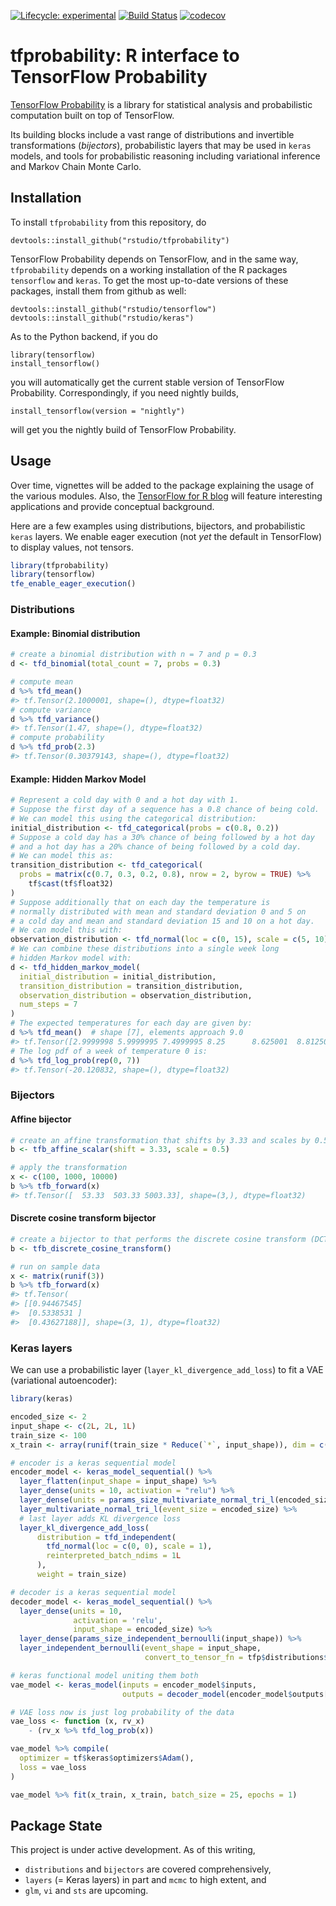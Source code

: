 
<!-- README.md is generated from README.Rmd. Please edit that file -->

<!-- badges: start -->

[![Lifecycle:
experimental](https://img.shields.io/badge/lifecycle-experimental-orange.svg)](https://www.tidyverse.org/lifecycle/#experimental)
[![Build
Status](https://travis-ci.org/rstudio/tfprobability.svg?branch=master)](https://travis-ci.org/rstudio/tfprobability)
[![codecov](https://codecov.io/gh/rstudio/tfprobability/branch/master/graph/badge.svg)](https://codecov.io/gh/rstudio/tfprobability)
<!-- badges: end -->

# tfprobability: R interface to TensorFlow Probability

[TensorFlow Probability](https://www.tensorflow.org/probability/) is a
library for statistical analysis and probabilistic computation built on
top of TensorFlow.

Its building blocks include a vast range of distributions and invertible
transformations (*bijectors*), probabilistic layers that may be used in
`keras` models, and tools for probabilistic reasoning including
variational inference and Markov Chain Monte Carlo.

## Installation

To install `tfprobability` from this repository, do

    devtools::install_github("rstudio/tfprobability")

TensorFlow Probability depends on TensorFlow, and in the same way,
`tfprobability` depends on a working installation of the R packages
`tensorflow` and `keras`. To get the most up-to-date versions of these
packages, install them from github as well:

    devtools::install_github("rstudio/tensorflow")
    devtools::install_github("rstudio/keras")

As to the Python backend, if you do

    library(tensorflow)
    install_tensorflow()

you will automatically get the current stable version of TensorFlow
Probability. Correspondingly, if you need nightly builds,

    install_tensorflow(version = "nightly")

will get you the nightly build of TensorFlow Probability.

## Usage

Over time, vignettes will be added to the package explaining the usage
of the various modules. Also, the [TensorFlow for R
blog](https://blogs.rstudio.com/tensorflow/) will feature interesting
applications and provide conceptual background.

Here are a few examples using distributions, bijectors, and
probabilistic `keras` layers. We enable eager execution (not *yet* the
default in TensorFlow) to display values, not tensors.

``` r
library(tfprobability)
library(tensorflow)
tfe_enable_eager_execution()
```

### Distributions

#### Example: Binomial distribution

``` r
# create a binomial distribution with n = 7 and p = 0.3
d <- tfd_binomial(total_count = 7, probs = 0.3)

# compute mean
d %>% tfd_mean()
#> tf.Tensor(2.1000001, shape=(), dtype=float32)
# compute variance
d %>% tfd_variance()
#> tf.Tensor(1.47, shape=(), dtype=float32)
# compute probability
d %>% tfd_prob(2.3)
#> tf.Tensor(0.30379143, shape=(), dtype=float32)
```

#### Example: Hidden Markov Model

``` r
# Represent a cold day with 0 and a hot day with 1.
# Suppose the first day of a sequence has a 0.8 chance of being cold.
# We can model this using the categorical distribution:
initial_distribution <- tfd_categorical(probs = c(0.8, 0.2))
# Suppose a cold day has a 30% chance of being followed by a hot day
# and a hot day has a 20% chance of being followed by a cold day.
# We can model this as:
transition_distribution <- tfd_categorical(
  probs = matrix(c(0.7, 0.3, 0.2, 0.8), nrow = 2, byrow = TRUE) %>% 
    tf$cast(tf$float32)
)
# Suppose additionally that on each day the temperature is
# normally distributed with mean and standard deviation 0 and 5 on
# a cold day and mean and standard deviation 15 and 10 on a hot day.
# We can model this with:
observation_distribution <- tfd_normal(loc = c(0, 15), scale = c(5, 10))
# We can combine these distributions into a single week long
# hidden Markov model with:
d <- tfd_hidden_markov_model(
  initial_distribution = initial_distribution,
  transition_distribution = transition_distribution,
  observation_distribution = observation_distribution,
  num_steps = 7
)
# The expected temperatures for each day are given by:
d %>% tfd_mean()  # shape [7], elements approach 9.0
#> tf.Tensor([2.9999998 5.9999995 7.4999995 8.25      8.625001  8.812501  8.90625  ], shape=(7,), dtype=float32)
# The log pdf of a week of temperature 0 is:
d %>% tfd_log_prob(rep(0, 7)) 
#> tf.Tensor(-20.120832, shape=(), dtype=float32)
```

### Bijectors

#### Affine bijector

``` r
# create an affine transformation that shifts by 3.33 and scales by 0.5
b <- tfb_affine_scalar(shift = 3.33, scale = 0.5)

# apply the transformation
x <- c(100, 1000, 10000)
b %>% tfb_forward(x)
#> tf.Tensor([  53.33  503.33 5003.33], shape=(3,), dtype=float32)
```

#### Discrete cosine transform bijector

``` r
# create a bijector to that performs the discrete cosine transform (DCT)
b <- tfb_discrete_cosine_transform()

# run on sample data
x <- matrix(runif(3))
b %>% tfb_forward(x)
#> tf.Tensor(
#> [[0.94467545]
#>  [0.5338531 ]
#>  [0.43627188]], shape=(3, 1), dtype=float32)
```

### Keras layers

We can use a probabilistic layer (`layer_kl_divergence_add_loss`) to fit
a VAE (variational autoencoder):

``` r
library(keras)

encoded_size <- 2
input_shape <- c(2L, 2L, 1L)
train_size <- 100
x_train <- array(runif(train_size * Reduce(`*`, input_shape)), dim = c(train_size, input_shape))

# encoder is a keras sequential model
encoder_model <- keras_model_sequential() %>%
  layer_flatten(input_shape = input_shape) %>%
  layer_dense(units = 10, activation = "relu") %>%
  layer_dense(units = params_size_multivariate_normal_tri_l(encoded_size)) %>%
  layer_multivariate_normal_tri_l(event_size = encoded_size) %>%
  # last layer adds KL divergence loss
  layer_kl_divergence_add_loss(
      distribution = tfd_independent(
        tfd_normal(loc = c(0, 0), scale = 1),
        reinterpreted_batch_ndims = 1L
      ),
      weight = train_size)

# decoder is a keras sequential model
decoder_model <- keras_model_sequential() %>%
  layer_dense(units = 10,
              activation = 'relu',
              input_shape = encoded_size) %>%
  layer_dense(params_size_independent_bernoulli(input_shape)) %>%
  layer_independent_bernoulli(event_shape = input_shape,
                              convert_to_tensor_fn = tfp$distributions$Bernoulli$logits)

# keras functional model uniting them both
vae_model <- keras_model(inputs = encoder_model$inputs,
                         outputs = decoder_model(encoder_model$outputs[1]))

# VAE loss now is just log probability of the data
vae_loss <- function (x, rv_x)
    - (rv_x %>% tfd_log_prob(x))

vae_model %>% compile(
  optimizer = tf$keras$optimizers$Adam(),
  loss = vae_loss
)

vae_model %>% fit(x_train, x_train, batch_size = 25, epochs = 1)
```

## Package State

This project is under active development. As of this writing,

  - `distributions` and `bijectors` are covered comprehensively,
  - `layers` (= Keras layers) in part and `mcmc` to high extent, and
  - `glm`, `vi` and `sts` are upcoming.

